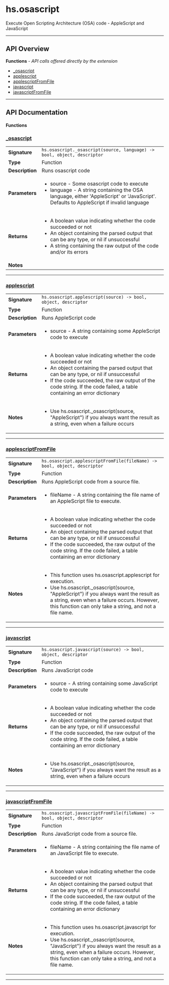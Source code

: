 # hs.osascript

Execute Open Scripting Architecture (OSA) code - AppleScript and JavaScript


---

## API Overview
**Functions** - _API calls offered directly by the extension_
 * [_osascript](#_osascript)
 * [applescript](#applescript)
 * [applescriptFromFile](#applescriptfromfile)
 * [javascript](#javascript)
 * [javascriptFromFile](#javascriptfromfile)


---

## API Documentation

#### Functions


### [_osascript](#_osascript)

|                                             |                                                                                     |
| --------------------------------------------|-------------------------------------------------------------------------------------|
| **Signature**                               | `hs.osascript._osascript(source, language) -> bool, object, descriptor`                                                                    |
| **Type**                                    | Function                                                                     |
| **Description**                             | Runs osascript code                                                                     |
| **Parameters**                              | <ul><li>source - Some osascript code to execute</li><li>language - A string containing the OSA language, either 'AppleScript' or 'JavaScript'. Defaults to AppleScript if invalid language</li></ul> |
| **Returns**                                 | <ul><li>A boolean value indicating whether the code succeeded or not</li><li>An object containing the parsed output that can be any type, or nil if unsuccessful</li><li>A string containing the raw output of the code and/or its errors</li></ul>          |
| **Notes**                                   | <ul></ul> |

---


### [applescript](#applescript)

|                                             |                                                                                     |
| --------------------------------------------|-------------------------------------------------------------------------------------|
| **Signature**                               | `hs.osascript.applescript(source) -> bool, object, descriptor`                                                                    |
| **Type**                                    | Function                                                                     |
| **Description**                             | Runs AppleScript code                                                                     |
| **Parameters**                              | <ul><li>source - A string containing some AppleScript code to execute</li></ul> |
| **Returns**                                 | <ul><li>A boolean value indicating whether the code succeeded or not</li><li>An object containing the parsed output that can be any type, or nil if unsuccessful</li><li>If the code succeeded, the raw output of the code string. If the code failed, a table containing an error dictionary</li></ul>          |
| **Notes**                                   | <ul><li>Use hs.osascript._osascript(source, "AppleScript") if you always want the result as a string, even when a failure occurs</li></ul> |

---


### [applescriptFromFile](#applescriptfromfile)

|                                             |                                                                                     |
| --------------------------------------------|-------------------------------------------------------------------------------------|
| **Signature**                               | `hs.osascript.applescriptFromFile(fileName) -> bool, object, descriptor`                                                                    |
| **Type**                                    | Function                                                                     |
| **Description**                             | Runs AppleScript code from a source file.                                                                     |
| **Parameters**                              | <ul><li>fileName - A string containing the file name of an AppleScript file to execute.</li></ul> |
| **Returns**                                 | <ul><li>A boolean value indicating whether the code succeeded or not</li><li>An object containing the parsed output that can be any type, or nil if unsuccessful</li><li>If the code succeeded, the raw output of the code string. If the code failed, a table containing an error dictionary</li></ul>          |
| **Notes**                                   | <ul><li>This function uses hs.osascript.applescript for execution.</li><li>Use hs.osascript._osascript(source, "AppleScript") if you always want the result as a string, even when a failure occurs. However, this function can only take a string, and not a file name.</li></ul> |

---


### [javascript](#javascript)

|                                             |                                                                                     |
| --------------------------------------------|-------------------------------------------------------------------------------------|
| **Signature**                               | `hs.osascript.javascript(source) -> bool, object, descriptor`                                                                    |
| **Type**                                    | Function                                                                     |
| **Description**                             | Runs JavaScript code                                                                     |
| **Parameters**                              | <ul><li>source - A string containing some JavaScript code to execute</li></ul> |
| **Returns**                                 | <ul><li>A boolean value indicating whether the code succeeded or not</li><li>An object containing the parsed output that can be any type, or nil if unsuccessful</li><li>If the code succeeded, the raw output of the code string. If the code failed, a table containing an error dictionary</li></ul>          |
| **Notes**                                   | <ul><li>Use hs.osascript._osascript(source, "JavaScript") if you always want the result as a string, even when a failure occurs</li></ul> |

---


### [javascriptFromFile](#javascriptfromfile)

|                                             |                                                                                     |
| --------------------------------------------|-------------------------------------------------------------------------------------|
| **Signature**                               | `hs.osascript.javascriptFromFile(fileName) -> bool, object, descriptor`                                                                    |
| **Type**                                    | Function                                                                     |
| **Description**                             | Runs JavaScript code from a source file.                                                                     |
| **Parameters**                              | <ul><li>fileName - A string containing the file name of an JavaScript file to execute.</li></ul> |
| **Returns**                                 | <ul><li>A boolean value indicating whether the code succeeded or not</li><li>An object containing the parsed output that can be any type, or nil if unsuccessful</li><li>If the code succeeded, the raw output of the code string. If the code failed, a table containing an error dictionary</li></ul>          |
| **Notes**                                   | <ul><li>This function uses hs.osascript.javascript for execution.</li><li>Use hs.osascript._osascript(source, "JavaScript") if you always want the result as a string, even when a failure occurs. However, this function can only take a string, and not a file name.</li></ul> |

---

